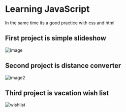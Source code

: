 # Learning JavaScript

In the same time its a good practice with css and html

## First project is simple slideshow
![image](https://github.com/Jateq/js-basics/assets/90255719/020a0221-439a-4ed7-b3d3-53d6f753dd6c)

## Second project is distance converter


![image2](https://github.com/Jateq/js-basics/assets/90255719/a52033c4-c81a-4462-8e07-d86f374ea3cf)

## Third project is vacation wish list

![wishlist](https://github.com/Jateq/js-basics/assets/90255719/57aafe54-aa77-4c3b-884f-6ce15d16dc42)
